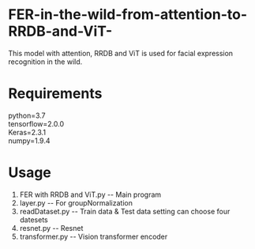 # FER-in-the-wild-from-attention-to-RRDB-and-ViT-
This model with attention, RRDB and ViT is used for facial expression recognition in the wild.
# Requirements
python=3.7   
tensorflow=2.0.0  
Keras=2.3.1  
numpy=1.9.4 
# Usage
1. FER with RRDB and ViT.py -- Main program
2. layer.py -- For groupNormalization
3. readDataset.py -- Train data & Test data setting can choose four datesets
4. resnet.py -- Resnet
5. transformer.py -- Vision transformer encoder
